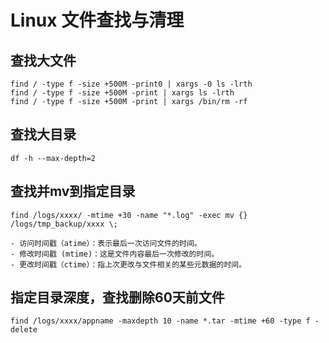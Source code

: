 # Linux 文件查找与清理

## 查找大文件
```
find / -type f -size +500M -print0 | xargs -0 ls -lrth
find / -type f -size +500M -print | xargs ls -lrth
find / -type f -size +500M -print | xargs /bin/rm -rf 
```

## 查找大目录
```
df -h --max-depth=2
```

## 查找并mv到指定目录
```
find /logs/xxxx/ -mtime +30 -name "*.log" -exec mv {} /logs/tmp_backup/xxxx \; 

- 访问时间戳（atime）：表示最后一次访问文件的时间。
- 修改时间戳 (mtime)：这是文件内容最后一次修改的时间。
- 更改时间戳（ctime）：指上次更改与文件相关的某些元数据的时间。
```

## 指定目录深度，查找删除60天前文件
```
find /logs/xxxx/appname -maxdepth 10 -name *.tar -mtime +60 -type f -delete
```

